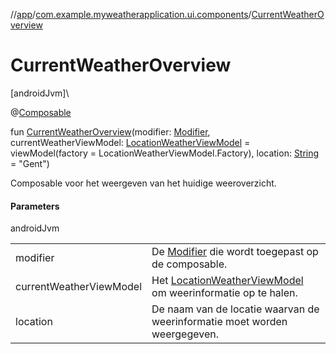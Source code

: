 //[app](../../index.md)/[com.example.myweatherapplication.ui.components](index.md)/[CurrentWeatherOverview](-current-weather-overview.md)

# CurrentWeatherOverview

[androidJvm]\

@[Composable](https://developer.android.com/reference/kotlin/androidx/compose/runtime/Composable.html)

fun [CurrentWeatherOverview](-current-weather-overview.md)(modifier: [Modifier](https://developer.android.com/reference/kotlin/androidx/compose/ui/Modifier.html), currentWeatherViewModel: [LocationWeatherViewModel](../com.example.myweatherapplication.ui.viewModel/-location-weather-view-model/index.md) = viewModel(factory = LocationWeatherViewModel.Factory), location: [String](https://kotlinlang.org/api/latest/jvm/stdlib/kotlin/-string/index.html) = &quot;Gent&quot;)

Composable voor het weergeven van het huidige weeroverzicht.

#### Parameters

androidJvm

| | |
|---|---|
| modifier | De [Modifier](https://developer.android.com/reference/kotlin/androidx/compose/ui/Modifier.html) die wordt toegepast op de composable. |
| currentWeatherViewModel | Het [LocationWeatherViewModel](../com.example.myweatherapplication.ui.viewModel/-location-weather-view-model/index.md) om weerinformatie op te halen. |
| location | De naam van de locatie waarvan de weerinformatie moet worden weergegeven. |
